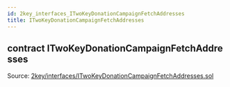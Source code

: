 ```yaml
---
id: 2key_interfaces_ITwoKeyDonationCampaignFetchAddresses
title: ITwoKeyDonationCampaignFetchAddresses
---
```


<div class="contract-doc"><div class="contract"><h2 class="contract-header"><span class="contract-kind">contract</span> ITwoKeyDonationCampaignFetchAddresses</h2><div class="source">Source: <a href="git+https://github.com/2keynet/web3-alpha/blob/v0.0.3/contracts/2key/interfaces/ITwoKeyDonationCampaignFetchAddresses.sol" target="_blank">2key/interfaces/ITwoKeyDonationCampaignFetchAddresses.sol</a></div></div></div>
